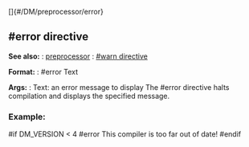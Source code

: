 []{#/DM/preprocessor/error}
  ## #error directive
  **See also:**
  :   [preprocessor](ref/DM/preprocessor)
  :   [#warn directive](ref/DM/preprocessor/warn)
  <!-- -->
  **Format:**
  :   #error Text
  <!-- -->
  **Args:**
  :   Text: an error message to display
  The #error directive halts compilation and displays the specified
  message.
  ### Example:
  #if DM_VERSION \< 4 #error This compiler is too far out of date! #endif